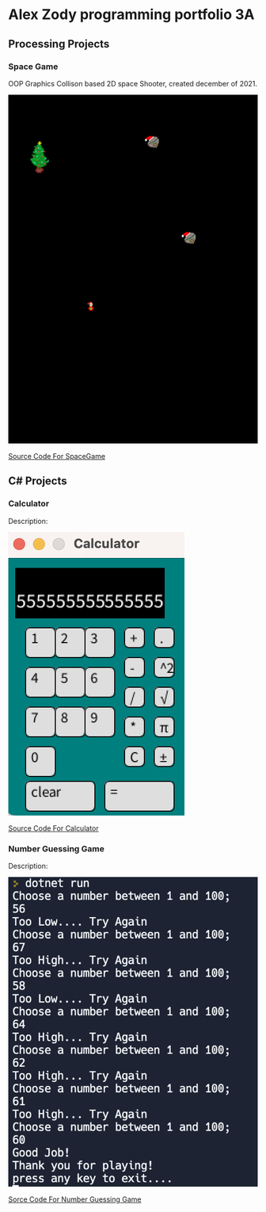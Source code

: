 # Alex Zody programming portfolio 3A

## Processing Projects

### Space Game
OOP Graphics Collison based 2D space Shooter, created december of 2021.

![SpaceGame](https://github.com/AlexZ0d/programing-portfolio-A3/blob/gh-pages/images/SpacGame.png?raw=true)

[Source Code For SpaceGame](https://github.com/AlexZ0d/programing-portfolio-A3/blob/gh-pages/src/SpaceGame.zip)

## C# Projects

### Calculator
Description:

![Calculator](https://github.com/AlexZ0d/programing-portfolio-A3/blob/gh-pages/images/Calculator.png?raw=true)

[Source Code For Calculator]()

### Number Guessing Game
Description:

![Number Guessing Game](https://github.com/AlexZ0d/programing-portfolio-A3/blob/gh-pages/images/Number%20Guessing%20Game.png?raw=true)

[Sorce Code For Number Guessing Game](https://github.com/AlexZ0d/programing-portfolio-A3/tree/gh-pages/src/NGG)
